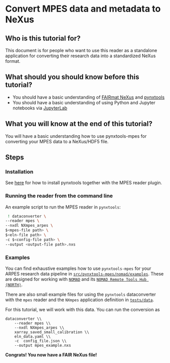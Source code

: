 # Convert MPES data and metadata to NeXus

## Who is this tutorial for?

This document is for people who want to use this reader as a standalone application for converting their research data
into a standardized NeXus format.

## What should you should know before this tutorial?

- You should have a basic understanding of [FAIRmat NeXus](https://github.com/FAIRmat/nexus_definitions) and [pynxtools](https://github.com/FAIRmat/pynxtools)
- You should have a basic understanding of using Python and Jupyter notebooks via [JupyterLab](https://jupyter.org)

## What you will know at the end of this tutorial?

You will have a basic understanding how to use pynxtools-mpes for converting your MPES data to a NeXus/HDF5 file.

## Steps

### Installation
See [here](./installation.md) for how to install pynxtools together with the MPES reader plugin.

### Running the reader from the command line
An example script to run the MPES reader in `pynxtools`:
```sh
 ! dataconverter \
--reader mpes \
--nxdl NXmpes_arpes \
$<mpes-file path> \
$<eln-file path> \
-c $<config-file path> \
--output <output-file path>.nxs
```

### Examples

You can find exhaustive examples how to use `pynxtools-mpes` for your ARPES research data pipeline in [`src/pynxtools-mpes/nomad/examples`](../../src/pynxtools_mpes/nomad/examples/). These are designed for working with [`NOMAD`](https://nomad-lab.eu/) and its [`NOMAD Remote Tools Hub (NORTH)`](https://nomad-lab.eu/prod/v1/gui/analyze/north).

There are also small example files for using the `pynxtools` dataconverter with the `mpes` reader and the `NXmpes` application definition in [`tests/data`](https://github.com/FAIRmat-NFDI/pynxtools.mpes/tree/main/tests/data).

For this tutorial, we will work with this data. You can run the conversion as
```shell
dataconverter \\
    --reader mpes \\
    --nxdl NXmpes_arpes \\
    xarray_saved_small_calibration \\
    eln_data.yaml \\
    -c  config_file.json \\
    --output mpes_example.nxs
```

**Congrats! You now have a FAIR NeXus file!**
